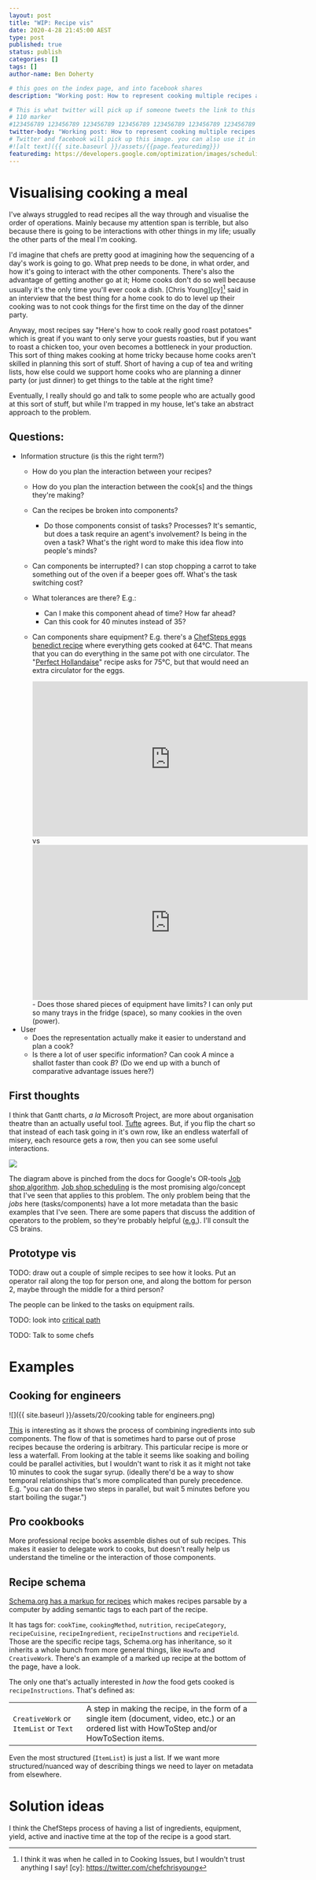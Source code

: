 ```yaml
---
layout: post
title: "WIP: Recipe vis"
date: 2020-4-28 21:45:00 AEST
type: post
published: true
status: publish
categories: []
tags: []
author-name: Ben Doherty

# this goes on the index page, and into facebook shares
description: "Working post: How to represent cooking multiple recipes at once"

# This is what twitter will pick up if someone tweets the link to this page
# 110 marker
#123456789 123456789 123456789 123456789 123456789 123456789 123456789 123456789 123456789 123456789 123456789 123456789
twitter-body: "Working post: How to represent cooking multiple recipes at once"
# Twitter and facebook will pick up this image. you can also use it in a post with: -
#![alt text]({{ site.baseurl }}/assets/{{page.featuredimg}})
featuredimg: https://developers.google.com/optimization/images/scheduling/schedule1.png
---
```


# Visualising cooking a meal

I've always struggled to read recipes all the way through and visualise the order of operations. Mainly because my attention span is terrible, but also because there is going to be interactions with other things in my life; usually the other parts of the meal I'm cooking.

I'd imagine that chefs are pretty good at imagining how the sequencing of a day's work is going to go. What prep needs to be done, in what order, and how it's going to interact with the other components. There's also the advantage of getting another go at it; Home cooks don't do so well because usually it's the only time you'll ever cook a dish. [Chris Young][cy][^cyfn] said in an interview that the best thing for a home cook to do to level up their cooking was to not cook things for the first time on the day of the dinner party.

Anyway, most recipes say "Here's how to cook really good roast potatoes" which is great if you want to only serve your guests roasties, but if you want to roast a chicken too, your oven becomes a bottleneck in your production. This sort of thing makes cooking at home tricky because home cooks aren't skilled in planning this sort of stuff. Short of having a cup of tea and writing lists, how else could we support home cooks who are planning a dinner party (or just dinner) to get things to the table at the right time?

Eventually, I really should go and talk to some people who are actually good at this sort of stuff, but while I'm trapped in my house, let's take an abstract approach to the problem.

## Questions:

- Information structure (is this the right term?)
    - How do you plan the interaction between your recipes?
    - How do you plan the interaction between the cook[s] and the things they're making?
    - Can the recipes be broken into components?
        - Do those components consist of tasks? Processes? It's semantic, but does a task require an agent's involvement? Is being in the oven a task? What's the right word to make this idea flow into people's minds?
    - Can components be interrupted? I can stop chopping a carrot to take something out of the oven if a beeper goes off. What's the task switching cost?
    - What tolerances are there? E.g.:
        - Can I make this component ahead of time? How far ahead? 
        - Can this cook for 40 minutes instead of 35?
    - Can components share equipment? E.g. there's a [ChefSteps eggs benedict recipe][eb] where everything gets cooked at 64°C. That means that you can do everything in the same pot with one circulator. The "[Perfect Hollandaise][ph]" recipe asks for 75°C, but that would need an extra circulator for the eggs.

        <iframe width="560" height="315" src="https://www.youtube-nocookie.com/embed/HDmP0zZMw1Y" frameborder="0" allow="accelerometer; autoplay; encrypted-media; gyroscope; picture-in-picture" allowfullscreen></iframe>
        vs
        <iframe width="560" height="315" src="https://www.youtube-nocookie.com/embed/9DLRL2shlPI" frameborder="0" allow="accelerometer; autoplay; encrypted-media; gyroscope; picture-in-picture" allowfullscreen></iframe>
        - Does those shared pieces of equipment have limits? I can only put so many trays in the fridge (space), so many cookies in the oven (power).
- User
    - Does the representation actually make it easier to understand and plan a cook?
    - Is there a lot of user specific information? Can cook _A_ mince a shallot faster than cook _B_? (Do we end up with a bunch of comparative advantage issues here?)


## First thoughts

I think that Gantt charts, _a la_ Microsoft Project, are more about organisation theatre than an actually useful tool. [Tufte][ta] agrees. But, if you flip the chart so that instead of each task going in it's own row, like an endless waterfall of misery, each resource gets a row, then you can see some useful interactions.

![](https://developers.google.com/optimization/images/scheduling/schedule1.png)

The diagram above is pinched from the docs for Google's OR-tools [Job shop algorithm][jsa]. [Job shop scheduling][jss] is the most promising algo/concept that I've seen that applies to this problem. The only problem being that the _jobs_ here (tasks/components) have a lot more metadata than the basic examples that I've seen. There are some papers that discuss the addition of operators to the problem, so they're probably helpful ([e.g.][jswo]). I'll consult the CS brains.

## Prototype vis

TODO: draw out a couple of simple recipes to see how it looks.
Put an operator rail along the top for person one, and along the bottom for person 2, maybe through the middle for a third person?

The people can be linked to the tasks on equipment rails.

TODO: look into [critical path](https://en.wikipedia.org/wiki/Critical_path_method)

TODO: Talk to some chefs

# Examples

## Cooking for engineers 

![]({{ site.baseurl }}/assets/20/cooking table for engineers.png)

[This](http://www.cookingforengineers.com/recipe/106/Marshmallows) is interesting as it shows the process of combining ingredients into sub components. The flow of that is sometimes hard to parse out of prose recipes because the ordering is arbitrary. This particular recipe is more or less a waterfall. From looking at the table it seems like soaking and boiling could be parallel activities, but I wouldn't want to risk it as it might not take 10 minutes to cook the sugar syrup. (ideally there'd be a way to show temporal relationships that's more complicated than purely precedence. E.g. "you can do these two steps in parallel, but wait 5 minutes before you start boiling the sugar.")

## Pro cookbooks

More professional recipe books assemble dishes out of sub recipes. This makes it easier to delegate work to cooks, but doesn't really help us understand the timeline or the interaction of those components.

## Recipe schema

[Schema.org has a markup for recipes](https://schema.org/Recipe) which makes recipes parsable by a computer by adding semantic tags to each part of the recipe. 

It has tags for: `cookTime`, `cookingMethod`, `nutrition`, `recipeCategory`, `recipeCuisine`, `recipeIngredient`, `recipeInstructions` and `recipeYield`. Those are the specific recipe tags, Schema.org has inheritance, so it inherits a whole bunch from more general things, like `HowTo` and `CreativeWork`. There's an example of a marked up recipe at the bottom of the page, have a look.

The only one that's actually interested in _how_ the food gets cooked is `recipeInstructions`. That's defined as:

| | |
|--|--|
| `CreativeWork` or `ItemList` or `Text` | 	A step in making the recipe, in the form of a single item (document, video, etc.) or an ordered list with HowToStep and/or HowToSection items.|

Even the most structured (`ItemList`) is just a list. If we want more structured/nuanced way of describing things we need to layer on metadata from elsewhere.


# Solution ideas

I think the ChefSteps process of having a list of ingredients, equipment, yield, active and inactive time at the top of the recipe is a good start.



[jswo]: https://www.google.com/search?q=job+shop+algorithm+with+operators&rlz=1C1CHBF_en-GBAU804AU804&oq=job+shop&aqs=chrome.0.69i59l2j69i57j0l2j69i60j69i61l2.2023j0j7&sourceid=chrome&ie=UTF-8
[jss]: https://en.wikipedia.org/wiki/Job_shop_scheduling
[jsa]: https://developers.google.com/optimization/scheduling/job_shop
[ta]: https://www.edwardtufte.com/bboard/q-and-a-fetch-msg?msg_id=000076
[ph]: https://www.chefsteps.com/activities/perfect-hollandaise
[eb]: https://www.chefsteps.com/activities/can-t-f-it-up-eggs-benedict
[^cyfn]: I think it was when he called in to Cooking Issues, but I wouldn't trust anything I say!
[cy]: https://twitter.com/chefchrisyoung